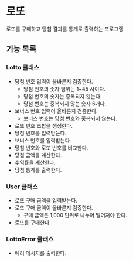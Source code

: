# 로또
로또를 구매하고 당첨 결과를 통계로 출력하는 프로그램

## 기능 목록
### Lotto 클래스
- 당첨 번호 입력이 올바른지 검증한다.
  - 당첨 번호의 숫자 범위는 1~45 사이다.
  - 당첨 번호의 숫자는 중복되지 않는다.
  - 당첨 번호는 중복되지 않는 숫자 6개다.
- 보너스 번호 입력이 올바른지 검증한다.
  - 보너스 번호는 당첨 번호와 중복되지 않는다.
- 로또 번호 조합을 생성한다.
- 당첨 번호를 입력받는다.
- 보너스 번호를 입력받는다.
- 당첨 번호와 로또 번호를 비교한다.
- 당첨 금액을 계산한다.
- 수익률을 계산한다.
- 당첨 통계를 출력한다.

### User 클래스
- 로또 구매 금액을 입력받는다.
- 로또 구매 금액이 올바른지 검증한다.
  - 구매 금액은 1,000 단위로 나누어 떨어져야 한다.
- 로또를 구매한다.

### LottoError 클래스
- 에러 메시지를 출력한다.